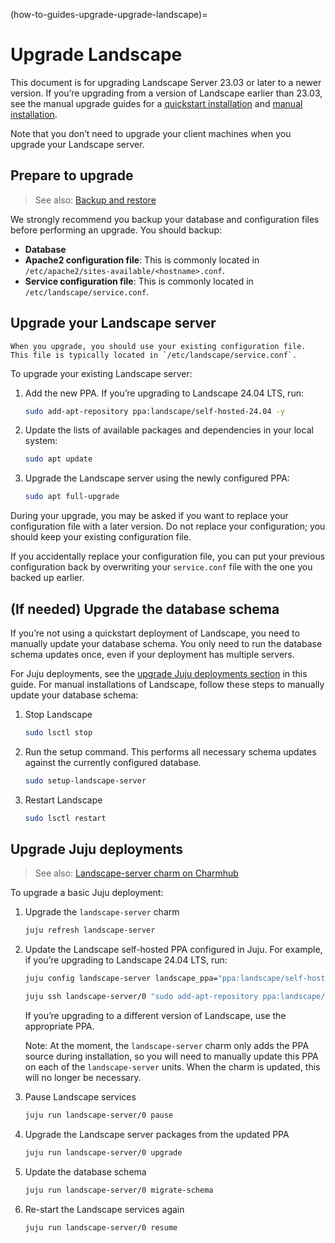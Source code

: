 (how-to-guides-upgrade-upgrade-landscape)=
# Upgrade Landscape

This document is for upgrading Landscape Server 23.03 or later to a newer version. If you’re upgrading from a version of Landscape earlier than 23.03, see the manual upgrade guides for a [quickstart installation](https://discourse.ubuntu.com/t/upgrade-a-landscape-19-10-quickstart-installation-to-landscape-23-03/34336) and [manual installation](https://discourse.ubuntu.com/t/upgrade-a-landscape-19-10-manual-installation-to-landscape-23-03/34335).

Note that you don’t need to upgrade your client machines when you upgrade your Landscape server.

## Prepare to upgrade

> See also: [Backup and restore](/docs/how-to-guides/backup-and-maintenance/backup-and-restore)

We strongly recommend you backup your database and configuration files before performing an upgrade. You should backup:

- **Database**
- **Apache2 configuration file**: This is commonly located in `/etc/apache2/sites-available/<hostname>.conf`.
- **Service configuration file**: This is commonly located in `/etc/landscape/service.conf`.

## Upgrade your Landscape server

```{note}
When you upgrade, you should use your existing configuration file. This file is typically located in `/etc/landscape/service.conf`.
```

To upgrade your existing Landscape server:

1. Add the new PPA. If you’re upgrading to Landscape 24.04 LTS, run:
    
    ```bash
    sudo add-apt-repository ppa:landscape/self-hosted-24.04 -y
    ```
    
2. Update the lists of available packages and dependencies in your local system:
    
    ```bash
    sudo apt update
    ```
    
3. Upgrade the Landscape server using the newly configured PPA:
    
    ```bash
    sudo apt full-upgrade
    ```

During your upgrade, you may be asked if you want to replace your configuration file with a later version. Do not replace your configuration; you should keep your existing configuration file. 

If you accidentally replace your configuration file, you can put your previous configuration back by overwriting your `service.conf` file with the one you backed up earlier.

## (If needed) Upgrade the database schema

If you’re not using a quickstart deployment of Landscape, you need to manually update your database schema. You only need to run the database schema updates once, even if your deployment has multiple servers.

For Juju deployments, see the [upgrade Juju deployments section](#upgrade-juju-deployments) in this guide. For manual installations of Landscape, follow these steps to manually update your database schema:

1. Stop Landscape
    
    ```bash
    sudo lsctl stop
    ```
    
2. Run the setup command. This performs all necessary schema updates against the currently configured database.
    
    ```bash
    sudo setup-landscape-server
    ```
    
3. Restart Landscape
    
    ```bash
    sudo lsctl restart
    ```
    
## Upgrade Juju deployments

> See also: [Landscape-server charm on Charmhub](https://charmhub.io/landscape-server)

To upgrade a basic Juju deployment:

1. Upgrade the `landscape-server` charm
    
    ```bash
    juju refresh landscape-server
    ```
    
2. Update the Landscape self-hosted PPA configured in Juju. For example, if you’re upgrading to Landscape 24.04 LTS, run:
    
    ```bash
    juju config landscape-server landscape_ppa="ppa:landscape/self-hosted-24.04"
    
    juju ssh landscape-server/0 "sudo add-apt-repository ppa:landscape/self-hosted-24.04 -y"
    ```
    
    If you’re upgrading to a different version of Landscape, use the appropriate PPA.
    
    Note: At the moment, the `landscape-server` charm only adds the PPA source during installation, so you will need to manually update this PPA on each of the `landscape-server` units. When the charm is updated, this will no longer be necessary.
    
3. Pause Landscape services
    
    ```bash
    juju run landscape-server/0 pause
    ```
    
4. Upgrade the Landscape server packages from the updated PPA
    
    ```bash
    juju run landscape-server/0 upgrade
    ```
    
5. Update the database schema
    
    ```bash
    juju run landscape-server/0 migrate-schema
    ```
    
6. Re-start the Landscape services again
    
    ```bash
    juju run landscape-server/0 resume
    ```

